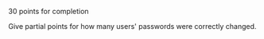 30 points for completion

Give partial points for how many users' passwords were correctly changed.
